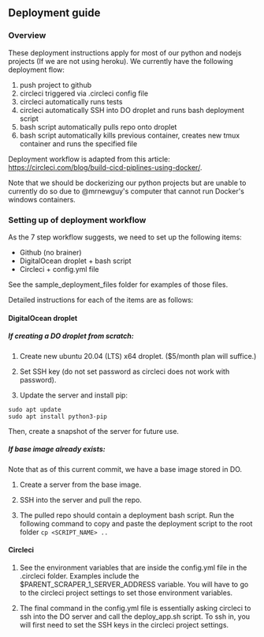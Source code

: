 ## Deployment guide

### Overview

These deployment instructions apply for most of our python and nodejs projects (If we are not using heroku). We currently have
the following deployment flow:

1. push project to github 
2. circleci triggered via .circleci config file
3. circleci automatically runs tests 
4. circleci automatically SSH into DO droplet and runs bash deployment script
6. bash script automatically pulls repo onto droplet
7. bash script automatically kills previous container, creates new tmux container and runs the specified file

Deployment workflow is adapted from this article: https://circleci.com/blog/build-cicd-piplines-using-docker/. 

Note that we should be dockerizing our python projects but are unable to currently do so due to @mrnewguy's computer that cannot
run Docker's windows containers. 

### Setting up of deployment workflow

As the 7 step workflow suggests, we need to set up the following items: 
- Github (no brainer)
- DigitalOcean droplet + bash script
- Circleci + config.yml file

See the sample_deployment_files folder for examples of those files. 


Detailed instructions for each of the items are as follows:

#### DigitalOcean droplet
##### If creating a DO droplet from scratch: 

1. Create new ubuntu 20.04 (LTS) x64 droplet. ($5/month plan will suffice.) 

2. Set SSH key (do not set password as circleci does not work with password).

3. Update the server and install pip: 

```
sudo apt update
sudo apt install python3-pip
```
Then, create a snapshot of the server for future use.

##### If base image already exists: 

Note that as of this current commit, we have a base image stored in DO.

1. Create a server from the base image.

2. SSH into the server and pull the repo.

3. The pulled repo should contain a deployment bash script. Run the following command to copy and paste the deployment script 
to the root folder ``cp <SCRIPT_NAME> ..``

#### Circleci
1. See the environment variables that are inside the config.yml file in the .circleci folder. Examples include the $PARENT_SCRAPER_1_SERVER_ADDRESS variable. 
 You will have to go to the circleci project settings to set those environment variables. 
 
2. The final command in the config.yml file is essentially asking circleci to ssh into the DO server and call the deploy_app.sh
script. To ssh in, you will first need to set the SSH keys in the circleci project settings.

